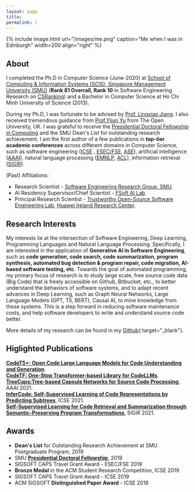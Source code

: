 ```yaml
---
layout: page
title:
permalink: /
---
```


{% include image.html url="/images/me.png" caption="Me when I was in Edinburgh" width=200 align="right" %}

## About
I completed the Ph.D in Computer Science (June-2020) at <a href="https://sis.smu.edu.sg/programmes/PhD/overview" target="_blank">School of Computing & Information Systems (SCIS), Singapore Management University (SMU)</a> (**Rank 81 Overrall, Rank 10** in Software Engineering Research on  <a href="http://csrankings.org/#/index?soft&world" target="_blank">CSRanking</a>) and a Bachelor in Computer Science at Ho Chi Minh University of Science (2013). 

During my Ph.D, I was fortunate to be advised by <a href="http://www.mysmu.edu/faculty/lxjiang/" target="_blank"> Prof. Lingxiao Jiang</a>. I also received tremendous guidance from <a href="http://www.open.ac.uk/people/yy66" target="_blank">Prof.Yijun Yu</a> from The Open University, UK. I was grateful to receive the  <a href="https://graduatestudies.smu.edu.sg/phd/singapore-management-university-smu-phd-financial-assistance-schemes#computing" target="_blank"> Presidential Doctoral Fellowship in Computing</a> and the SMU Dean's List for outstanding research achievement.  I am the first author of a few publications in **top-tier academic conferences** across different domains in Computer Science, such as software engineering (<a href="http://www.icse-conferences.org/" target="_blank">ICSE</a> , <a href="https://www.esec-fse.org" target="_blank">ESEC/FSE</a>,  <a href="https://conf.researchr.org/series/ase" target="_blank">ASE</a>), artificial intelligence (<a href="https://www.aaai.org/Conferences/conferences.php" target="_blank">AAAI</a>), natural language processing (<a href="https://2022.emnlp.org/" target="_blank">EMNLP</a>, <a href="https://2023.aclweb.org/" target="_blank">ACL</a>), information retrieval (<a href="https://sigir.org/" target="_blank">SIGIR</a>). 

(Past) Affiliations:
- Research Scientist - <a href="https://soarsmu.github.io/" target="_blank">Software Engineering Research Group, SMU</a>.
- AI Residency Supervisor/Chief Scientist - <a href="https://ai.fpt-software.com/ai-residency/" target="_blank">FSoft AI Lab</a>.
- Principal Research Scientist - <a href="https://trusted-programming.github.io/" target="_blank">Trustworthy Open-Source Software Engineering Lab</a>, <a href="https://www.linkedin.com/company/huawei-ireland-research-center/mycompany/" target="_blank">Huawei Ireland Research Center</a>.

## Research Interests

My interests lie at the intersection of Software Engineering, Deep Learning, Programming Languages and Natural Language Processing. Specifically, I am interested in the application of **Generative AI in Software Engineering**, such as **code generation, code search, code summarization, program synthesis, automated bug detection & program repair, code migration, AI-based software testing, etc**. Towards the goal of automated programming, my primary focus of research is to study large scale, free source code data (Big Code) that is freely accessible on Github, Bitbucket, etc., to better understand the behaviors of software systems, and to adapt recent advances in Deep Learning, such as Graph Neural Networks, Large Language Models (GPT, T5, BERT), Causal AI, to mine knowledge from these systems. This is a step forward in reducing software maintenance costs, and help software developers to write and understand source code better. 

More details of my research can be found in my [Github](https://github.com/bdqnghi){:target="_blank"}.


## Higlighted Publications

[**CodeT5+: Open Code Large Language Models for Code Understanding and Generation**](https://arxiv.org/pdf/2305.07922.pdf).
<br>
[**CodeTF: One-Stop Transformer-based Library for CodeLLMs**](https://arxiv.org/pdf/2306.00029.pdf).
<br>
[**TreeCaps:Tree-based Capsule Networks for Source Code Processing**](https://arxiv.org/pdf/2009.09777.pdf), AAAI 2021.
<br>
[**InferCode: Self-Supervised Learning of Code Representations by Predicting Subtrees**](https://bdqnghi.github.io/files/ICSE_2021.pdf), ICSE 2021.
<br>
[**Self-Supervised Learning for Code Retrieval and Summarization through Semantic-Preserving Program Transformations**](https://arxiv.org/pdf/2009.02731.pdf), SIGIR 2021.
<br>

## Awards
* **Dean's List** for Outstanding Research Achievement at SMU Postgraduate Program, 2019
* SMU <a href="https://graduatestudies.smu.edu.sg/phd/singapore-management-university-smu-phd-financial-assistance-schemes#computing" target="_blank">**Presidential Doctoral Fellowship**</a>, 2019
* SIGSOFT CAPS Travel Grant Award - ESEC/FSE 2019
* **Bronze Medal** in the ACM Student Research Competition, ICSE 2019
* SIGSOFT CAPS Travel Grant Award - ICSE 2019
* ACM SIGSOFT **Distinguished Paper Award** - ICSE 2018



